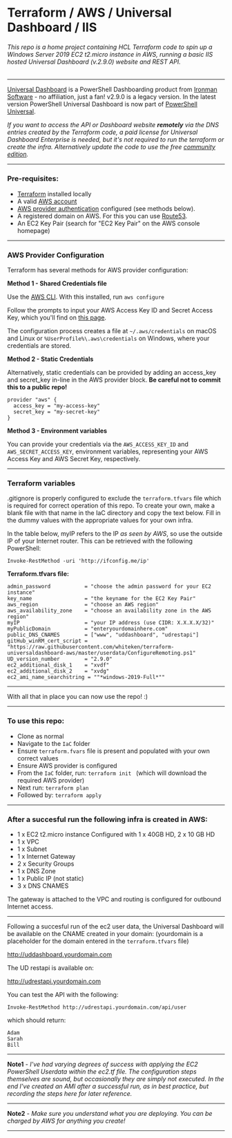 # Terraform / AWS / Universal Dashboard / IIS

###### This repo is a home project containing HCL Terraform code to spin up a Windows Server 2019 EC2 t2.micro instance in AWS, running a basic IIS hosted Universal Dashboard (v.2.9.0) website and REST API.

___

[Universal Dashboard](https://docs.universaldashboard.io/) is a PowerShell Dashboarding product from [Ironman Software](https://ironmansoftware.com/) - no affiliation, just a fan! v2.9.0 is a legacy version. In the latest version PowerShell Universal Dashboard is now part of [PowerShell Universal](https://ironmansoftware.com/powershell-universal).


*If you want to access the API or Dashboard website **remotely** via the DNS entries created by the Terraform code, a paid license for Universal Dashboard Enterprise is needed, but it's not required to run the terraform or create the infra. Alternatively update the code to use the free [community edition](https://www.powershellgallery.com/packages/UniversalDashboard.Community/2.9.0).*

___

### Pre-requisites:
- [Terraform](https://www.terraform.io/downloads.html) installed locally
- A valid [AWS account](https://aws.amazon.com/premiumsupport/knowledge-center/create-and-activate-aws-account/)
- [AWS provider authentication](https://registry.terraform.io/providers/hashicorp/aws/latest/docs) configured (see methods below).
- A registered domain on AWS. For this you can use [Route53](https://console.aws.amazon.com/route53/home#DomainListing:).
- An EC2 Key Pair (search for "EC2 Key Pair" on the AWS console homepage)
___

### AWS Provider Configuration
Terraform has several methods for AWS provider configuration:

**Method 1 - Shared Credentials file**

Use the [AWS CLI](https://docs.aws.amazon.com/cli/latest/userguide/install-cliv2.html).
With this installed, run ```aws configure```

Follow the prompts to input your AWS Access Key ID and Secret Access Key, which you'll find on [this page](https://console.aws.amazon.com/iam/home?#security_credential).

The configuration process creates a file at ```~/.aws/credentials``` on macOS and Linux or ```%UserProfile%\.aws\credentials``` on Windows, where your credentials are stored.

**Method 2 - Static Credentials**

Alternatively, static credentials can be provided by adding an access_key and secret_key in-line in the AWS provider block.  **Be careful not to commit this to a public repo!**

```
provider "aws" {
  access_key = "my-access-key"
  secret_key = "my-secret-key"
}
```

**Method 3 - Environment variables**

You can provide your credentials via the ```AWS_ACCESS_KEY_ID``` and ```AWS_SECRET_ACCESS_KEY```, environment variables, representing your AWS Access Key and AWS Secret Key, respectively.

___


### Terraform variables
.gitignore is properly configured to exclude the ```terraform.tfvars``` file which is required for correct operation of this repo.  To create your own, make a blank file with that name in the IaC directory and copy the text below.  Fill in the dummy values with the appropriate values for your own infra.

In the table below, myIP refers to the IP *as seen by AWS*, so use the outside IP of your Internet router. This can be retrieved with the following PowerShell:

```Invoke-RestMethod -uri 'http://ifconfig.me/ip' ```

**Terraform.tfvars file:**

```
admin_password           = "choose the admin password for your EC2 instance"
key_name                 = "the keyname for the EC2 Key Pair"
aws_region               = "choose an AWS region"
aws_availability_zone    = "choose an availability zone in the AWS region"
myIP                     = "your IP address (use CIDR: X.X.X.X/32)"
myPublicDomain           = "enteryourdomainhere.com"
public_DNS_CNAMES        = ["www", "uddashboard", "udrestapi"]
gitHub_winRM_cert_script = "https://raw.githubusercontent.com/whiteken/terraform-universaldashboard-aws/master/userdata/ConfigureRemoting.ps1"
UD_version_number        = "2.9.0"
ec2_additional_disk_1    = "xvdf"
ec2_additional_disk_2    = "xvdg"
ec2_ami_name_searchstring = ""*windows-2019-Full*""
```
___

With all that in place you can now use the repo! :)

___

### To use this repo:

- Clone as normal
- Navigate to the ```IaC``` folder
- Ensure ```terraform.fvars``` file is present and populated with your own correct values
- Ensure AWS provider is configured
- From the ```IaC``` folder, run: ```terraform init ``` (which will download the required AWS provider)
- Next run: ```terraform plan```
- Followed by: ```terraform apply```

___

### After a succesful run the following infra is created in AWS:

- 1 x EC2 t2.micro instance
    Configured with 1 x 40GB HD, 2 x 10 GB HD
- 1 x VPC
- 1 x Subnet
- 1 x Internet Gateway
- 2 x Security Groups
- 1 x DNS Zone
- 1 x Public IP (not static)
- 3 x DNS CNAMES

The gateway is attached to the VPC and routing is configured for outbound Internet access.

___

Following a succesful run of the ec2 user data, the Universal Dashboard will be available on the CNAME created in your domain:
(yourdomain is a placeholder for the domain entered in the ```terraform.tfvars``` file)

http://uddashboard.yourdomain.com

The UD restapi is available on:

http://udrestapi.yourdomain.com

You can test the API with the following:

```Invoke-RestMethod http://udrestapi.yourdomain.com/api/user```

which should return:

```
Adam
Sarah
Bill
```

___

**Note1** - *I've had varying degrees of success with applying the EC2 PowerShell Userdata within the ec2.tf file.  The configuration steps themselves are sound, but occasionally they are simply not executed.  In the end I've created an AMI after a successful run, as in best practice, but recording the steps here for later reference.*

___

**Note2** - *Make sure you understand what you are deploying.  You can be charged by AWS for anything you create!*

___